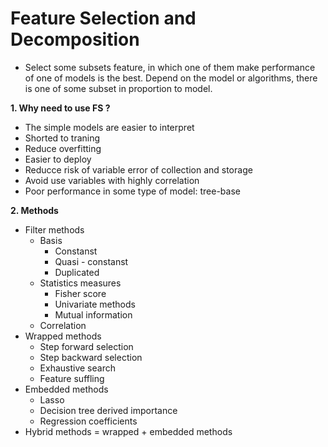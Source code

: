 # Feature Selection and Decomposition
- Select some subsets feature, in which one of them make performance of one of models is the best. Depend on the model or algorithms, there is one of some subset in proportion to model.

**1. Why need to use FS ?**
- The simple models are easier to interpret
- Shorted to traning
- Reduce overfitting
- Easier to deploy
- Reducce risk of variable error of collection and storage
- Avoid use variables with highly correlation
- Poor performance in some type of model: tree-base

**2. Methods**
- Filter methods
    - Basis
        - Constanst
        - Quasi - constanst
        - Duplicated
    - Statistics measures
        - Fisher score
        - Univariate methods
        - Mutual information
    - Correlation
- Wrapped methods
    - Step forward selection
    - Step backward selection
    - Exhaustive search
    - Feature suffling
- Embedded methods
    - Lasso
    - Decision tree derived importance
    - Regression coefficients
- Hybrid methods = wrapped + embedded methods

```{tableofcontents}
```   